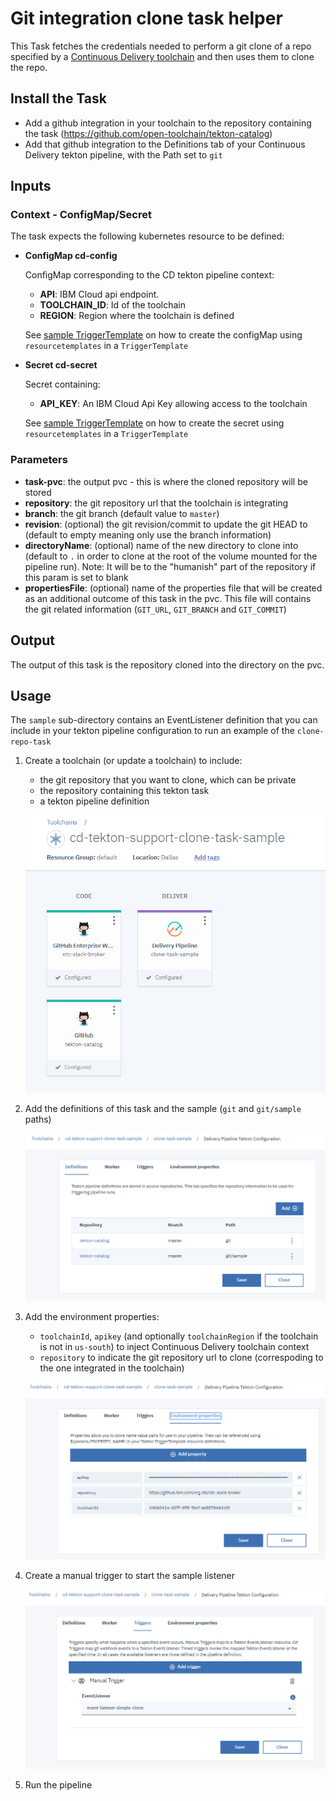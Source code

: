# Git integration clone task helper

This Task fetches the credentials needed to perform a git clone of a repo specified by a [Continuous Delivery toolchain](https://cloud.ibm.com/docs/services/ContinuousDelivery?topic=ContinuousDelivery-toolchains-using) and then uses them to clone the repo.

## Install the Task
- Add a github integration in your toolchain to the repository containing the task (https://github.com/open-toolchain/tekton-catalog)
- Add that github integration to the Definitions tab of your Continuous Delivery tekton pipeline, with the Path set to `git`

## Inputs

### Context - ConfigMap/Secret

  The task expects the following kubernetes resource to be defined:

* **ConfigMap cd-config**

  ConfigMap corresponding to the CD tekton pipeline context:
  * **API**: IBM Cloud api endpoint. 
  * **TOOLCHAIN_ID**: Id of the toolchain
  * **REGION**: Region where the toolchain is defined

  See [sample TriggerTemplate](./sample/listener-simple-clone.yaml) on how to create the configMap using `resourcetemplates` in a `TriggerTemplate`

* **Secret cd-secret**

  Secret containing:
  * **API_KEY**: An IBM Cloud Api Key allowing access to the toolchain

  See [sample TriggerTemplate](./sample/listener-simple-clone.yaml) on how to create the secret using `resourcetemplates` in a `TriggerTemplate`

### Parameters

* **task-pvc**: the output pvc - this is where the cloned repository will be stored
* **repository**: the git repository url that the toolchain is integrating
* **branch**: the git branch (default value to `master`)
* **revision**: (optional) the git revision/commit to update the git HEAD to (default to empty meaning only use the branch information)
* **directoryName**: (optional) name of the new directory to clone into (default to `.` in order to clone at the root of the volume mounted for the pipeline run). Note: It will be to the "humanish" part of the repository if this param is set to blank
* **propertiesFile**: (optional) name of the properties file that will be created as an additional outcome of this task in the pvc. This file will contains the git related information (`GIT_URL`, `GIT_BRANCH` and `GIT_COMMIT`)

## Output
The output of this task is the repository cloned into the directory on the pvc.

## Usage
The `sample` sub-directory contains an EventListener definition that you can include in your tekton pipeline configuration to run an example of the `clone-repo-task`

1) Create a toolchain (or update a toolchain) to include:

   - the git repository that you want to clone, which can be private
   - the repository containing this tekton task
   - a tekton pipeline definition

   ![Toolchain overview](./sample/sample-toolchain-overview.png)

2) Add the definitions of this task and the sample (`git` and `git/sample` paths)

   ![Tekton pipeline definitions](./sample/sample-tekton-pipeline-definitions.png)

3) Add the environment properties:

   - `toolchainId`, `apikey` (and optionally `toolchainRegion` if the toolchain is not in `us-south`) to inject Continuous Delivery toolchain context
   - `repository` to indicate the git repository url to clone (correspoding to the one integrated in the toolchain)

   ![Tekton pipeline environment properties](./sample/sample-tekton-pipeline-environment-properties.png)

4) Create a manual trigger to start the sample listener

   ![Tekton pipeline sample trigger](./sample/sample-tekton-pipeline-sample-triggers.png)

5) Run the pipeline

